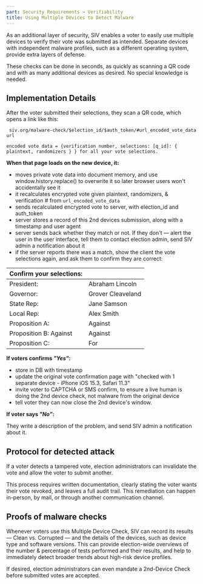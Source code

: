 ```yaml
---
part: Security Requirements → Verifiability
title: Using Multiple Devices to Detect Malware
---
```


As an additional layer of security, SIV enables a voter to easily use multiple devices to verify their vote was submitted as intended. Separate devices with independent malware profiles, such as a different operating system, provide extra layers of defense.

These checks can be done in seconds, as quickly as scanning a QR code and with as many additional devices as desired. No special knowledge is needed.

## Implementation Details

After the voter submitted their selections, they scan a QR code, which opens a link like this:

```
 siv.org/malware-check/$election_id/$auth_token/#url_encoded_vote_data url
```

```
encoded vote data = {verification number, selections: [q_id]: { plaintext, randomizers } } for all your vote selections.
```

**When that page loads on the new device, it:**

- moves private vote data into document memory, and use window.history.replace() to overwrite it so later browser users won't accidentally see it
- it recalculates encrypted vote given plaintext, randomizers, & verification \# from `url_encoded_vote_data`
- sends recalculated encrypted vote to server, with election_id and auth_token
- server stores a record of this 2nd devices submission, along with a timestamp and user agent
- server sends back whether they match or not. If they don't — alert the user in the user interface, tell them to contact election admin, send SIV admin a notification about it
- if the server reports there was a match, show the client the vote selections again, and ask them to confirm they are correct:

| Confirm your selections: |                   |
| ------------------------ | ----------------- |
| President:               | Abraham Lincoln   |
| Governor:                | Grover Cleaveland |
| State Rep:               | Jane Samson       |
| Local Rep:               | Alex Smith        |
| Proposition A:           | Against           |
| Proposition B: Against   | Against           |
| Proposition C:           | For               |

**If voters confirms _"Yes"_:**

- store in DB with timestamp
- update the original vote confirmation page with "checked with 1 separate device - iPhone iOS 15.3, Safari 11.3"
- invite voter to CAPTCHA or SMS confirm, to ensure a live human is doing the 2nd device check, not malware from the original device
- tell voter they can now close the 2nd device's window.

**If voter says _"No”_:**

They write a description of the problem, and send SIV admin a notification about it.

## Protocol for detected attack

If a voter detects a tampered vote, election administrators can invalidate the vote and allow the voter to submit another.

This process requires written documentation, clearly stating the voter wants their vote revoked, and leaves a full audit trail. This remediation can happen in-person, by mail, or through another communication channel.

## Proofs of malware checks

Whenever voters use this Multiple Device Check, SIV can record its results — Clean vs. Corrupted — and the details of the devices, such as device type and software versions. This can provide election-wide overviews of the number & percentage of tests performed and their results, and help to immediately detect broader trends about high-risk device profiles.

If desired, election administrators can even mandate a 2nd-Device Check before submitted votes are accepted.
